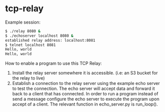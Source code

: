 # tcp-relay
Example session:
```sh
$ ./relay 8080 &
$ ./echoserver localhost 8080 &
established relay address: localhost:8081
$ telnet localhost 8081
Hello, world
Hello, world
```
How to enable a program to use this TCP Relay:
1) Install the relay server somewhere it is accessible. (i.e: an S3 bucket for the relay to live)
2) Establish a connection to the relay server using the example echo server to test the connection. The echo server will accept data and forward it back to a client that has connected. In order to run a program instead of send a message configure the echo server to execute the program upon accept of a client. The relevant function in echo_server.py is run_loop(). 
